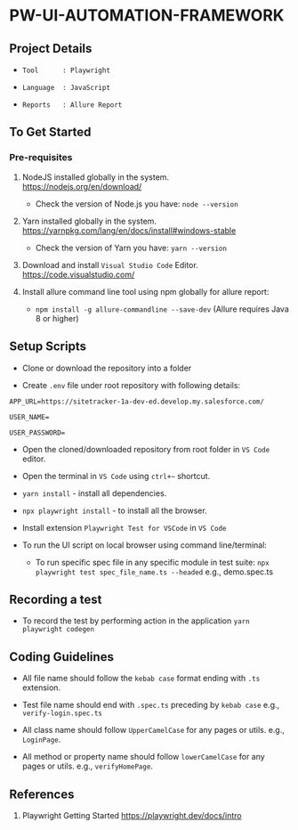 # PW-UI-AUTOMATION-FRAMEWORK

## Project Details

- `Tool      : Playwright`

- `Language  : JavaScript`

- `Reports   : Allure Report`

## To Get Started

### Pre-requisites
1. NodeJS installed globally in the system. https://nodejs.org/en/download/
    * Check the version of Node.js you have: `node --version`

2. Yarn installed globally in the system. https://yarnpkg.com/lang/en/docs/install#windows-stable
    * Check the version of Yarn you have: `yarn --version`

3. Download and install `Visual Studio Code` Editor. https://code.visualstudio.com/

4. Install allure command line tool using npm globally for allure report: 
    - `npm install -g allure-commandline --save-dev` (Allure requires Java 8 or higher)

## Setup Scripts

- Clone or download the repository into a folder

- Create `.env` file under root repository with following details:

```
APP_URL=https://sitetracker-1a-dev-ed.develop.my.salesforce.com/

USER_NAME=

USER_PASSWORD=
```

- Open the cloned/downloaded repository from root folder in `VS Code` editor.

- Open the terminal in `VS Code` using `ctrl+~` shortcut.

- `yarn install` - install all dependencies.

- `npx playwright install` - to install all the browser.

- Install extension `Playwright Test for VSCode` in `VS Code`

- To run the UI script on local browser using command line/terminal:

     - To run specific spec file in any specific module in test suite: 
       `npx playwright test spec_file_name.ts --headed`  e.g., demo.spec.ts

## Recording a test

- To record the test by performing action in the application
  `yarn playwright codegen` 

## Coding Guidelines

- All file name should follow the `kebab case` format ending with `.ts` extension.

- Test file name should end with `.spec.ts` preceding by `kebab case` e.g., `verify-login.spec.ts`

- All class name should follow `UpperCamelCase` for any pages or utils. e.g., `LoginPage`.

- All method or property name should follow `lowerCamelCase` for any pages or utils. e.g., `verifyHomePage`.

## References
1. Playwright Getting Started
https://playwright.dev/docs/intro
